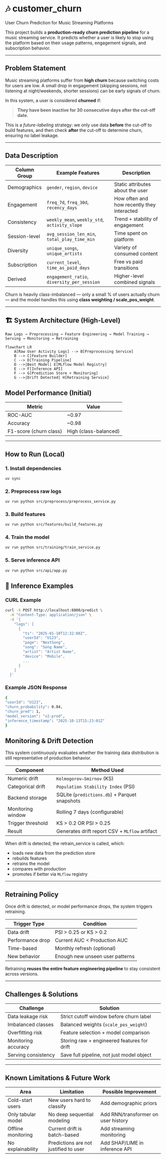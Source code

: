 # 🎶 customer_churn
User Churn Prediction for Music Streaming Platforms

This project builds a **production-ready churn prediction pipeline** for a music streaming service.
It predicts whether a user is likely to stop using the platform based on their usage patterns, engagement signals, and subscription behavior.

---

## Problem Statement

Music streaming platforms suffer from **high churn** because switching costs for users are low.
A small drop in engagement (skipping sessions, not listening at night/weekends, shorter sessions) can be early signals of churn.

In this system, a user is considered **churned** if:

> **They have been inactive for 30 consecutive days after the cut-off date.**

This is a *future-labeling* strategy:
we only use data **before** the cut-off to build features, and then check **after** the cut-off to determine churn, ensuring no label leakage.

---

## Data Description

| Column Group | Example Features | Description |
|-------------|------------------|-------------|
| Demographics | `gender`, `region`, `device` | Static attributes about the user |
| Engagement | `freq_7d`, `freq_30d`, `recency_days` | How often and how recently they interacted |
| Consistency | `weekly_mean`, `weekly_std`, `activity_slope` | Trend + stability of engagement |
| Session-level | `avg_session_len_min`, `total_play_time_min` | Time spent on platform |
| Diversity | `unique_songs`, `unique_artists` | Variety of consumed content |
| Subscription | `current_level`, `time_as_paid_days` | Free vs paid transitions |
| Derived | `engagement_ratio`, `diversity_per_session` | Higher-level combined signals |

Churn is heavily class-imbalanced — only a small % of users actually churn —
and the model handles this using **class weighting / scale_pos_weight**.

---

## 🏗️ System Architecture (High-Level)

```text
Raw Logs → Preprocessing → Feature Engineering → Model Training → Serving → Monitoring → Retraining
```

```mermaid
flowchart LR
    A[Raw User Activity Logs] --> B[Preprocessing Service]
    B --> C[Feature Builder]
    C --> D[Training Pipeline]
    D -->|Best Model| E[MLflow Model Registry]
    E --> F[Inference API]
    F --> G[Prediction Store + Monitoring]
    G -->|Drift Detected| H[Retraining Service]
```

## Model Performance (Initial)

| Metric | Value |
|--------|--------|
| ROC-AUC | ~0.97 |
| Accuracy | ~0.98 |
| F1-score (churn class) | High (class-balanced) |

---

## How to Run (Local)

### 1. Install dependencies
```bash
uv sync
```

### 2. Preprocess raw logs
```bash
uv run python src/preprocess/preprocess_service.py
```

### 3. Build features
```bash
uv run python src/features/build_features.py
```

### 4. Train the model
```bash
uv run python src/training/train_service.py
```

### 5. Serve inference API
```bash
uv run python src/api/app.py
```

## 🧠 Inference Examples

### CURL Example

```bash
curl -X POST http://localhost:8000/predict \
  -H "Content-Type: application/json" \
  -d '{
    "logs": [
      {
        "ts": "2025-01-10T12:32:00Z",
        "userId": "U123",
        "page": "NextSong",
        "song": "Song Name",
        "artist": "Artist Name",
        "device": "Mobile",
        ...
      }
    ]
  }'
  ```

  ### Example JSON Response
  ```bash
  {
  "userId": "U123",
  "churn_probability": 0.84,
  "churn_pred": 1,
  "model_version": "v2-prod",
  "inference_timestamp": "2025-10-13T15:23:01Z"
}
```

## Monitoring & Drift Detection

This system continuously evaluates whether the training data distribution is still representative of production behavior.

| Component        | Method Used                 |
|------------------|-----------------------------|
| Numeric drift     | `Kolmogorov–Smirnov` (KS)     |
| Categorical drift | `Population Stability Index` (PSI) |
| Backend storage   | SQLite (`predictions.db`) + Parquet snapshots |
| Monitoring window | Rolling 7 days (configurable) |
| Trigger threshold | KS > 0.2 OR PSI > 0.25       |
| Result            | Generates drift report CSV + `MLflow` artifact |

When drift is detected, the retrain_service is called, which:

- loads new data from the prediction store
- rebuilds features
- retrains the model
- compares with production
- promotes if better via `MLflow` registry

---

## Retraining Policy

Once drift is detected, or model performance drops, the system triggers retraining.

| Trigger Type       | Condition                         |
|--------------------|----------------------------------|
| Data drift       | PSI > 0.25 or KS > 0.2           |
| Performance drop | Current AUC < Production AUC      |
| Time-based        | Monthly refresh (optional)        |
| New behavior      | Enough new unseen user patterns   |

Retraining **reuses the entire feature engineering pipeline** to stay consistent across versions.

---

## Challenges & Solutions

| Challenge                     | Solution |
|------------------------------|---------|
| Data leakage risk            | Strict cutoff window before churn label |
| Imbalanced classes           | Balanced weights (`scale_pos_weight`) |
| Overfitting risk             | Feature selection + model comparison |
| Monitoring accuracy          | Storing raw + engineered features for drift |
| Serving consistency          | Save full pipeline, not just model object |

---

## Known Limitations & Future Work

| Area               | Limitation                              | Possible Improvement                 |
|--------------------|------------------------------------------|--------------------------------------|
| Cold-start users    | New users hard to classify               | Add demographic priors               |
| Only tabular model  | No deep sequential modeling              | Add RNN/transformer on user history |
| Offline monitoring  | Current drift is batch-based             | Add streaming monitoring             |
| No explainability   | Predictions are not justified to user   | Add SHAP/LIME in inference API      |
